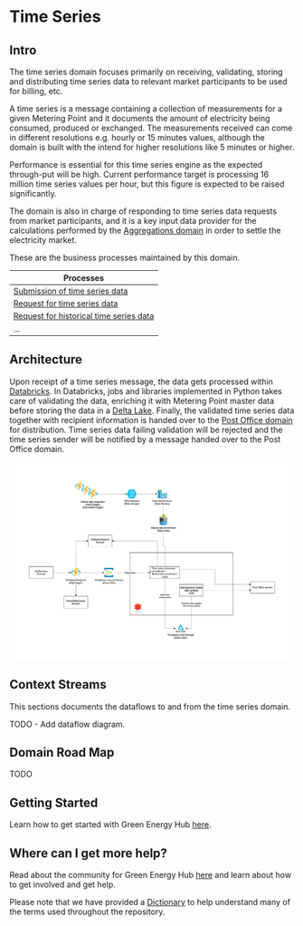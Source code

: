 # Time Series

## Intro

The time series domain focuses primarily on receiving, validating, storing and distributing time series data to relevant market participants to be used for billing, etc.

A time series is a message containing a collection of measurements for a given Metering Point and it documents the amount of electricity being consumed, produced or exchanged. The measurements received can come in different resolutions e.g. hourly or 15 minutes values, although the domain is built with the intend for higher resolutions like 5 minutes or higher.

Performance is essential for this time series engine as the expected through-put will be high. Current performance target is processing 16 million time series values per hour, but this figure is expected to be raised significantly.

The domain is also in charge of responding to time series data requests from market participants, and it is a key input data provider for the calculations performed by the [Aggregations domain](https://github.com/Energinet-DataHub/geh-aggregations) in order to settle the electricity market.

These are the business processes maintained by this domain.

| Processes |
| ------------- |
| [Submission of time series data](docs/business-processes/submission-of-time-series-data.md) |
| [Request for time series data](docs/business-processes/request-for-time-series-data.md) |
| [Request for historical time series data](docs/business-processes/request-for-historical-time-series-data.md) |
| ... |

## Architecture

Upon receipt of a time series message, the data gets processed within [Databricks](https://databricks.com/). In Databricks, jobs and libraries implemented in Python takes care of validating the data, enriching it with Metering Point master data before storing the data in a [Delta Lake](https://delta.io/). Finally, the validated time series data together with recipient information is handed over to the [Post Office domain](https://github.com/Energinet-DataHub/geh-post-office) for distribution. Time series data failing validation will be rejected and the time series sender will be notified by a message handed over to the Post Office domain.

![design](ARCHITECTURE.png)

## Context Streams

This sections documents the dataflows to and from the time series domain.

TODO - Add dataflow diagram.

## Domain Road Map

TODO

## Getting Started

Learn how to get started with Green Energy Hub [here](https://github.com/Energinet-DataHub/green-energy-hub/blob/main/docs/getting-started.md).

## Where can I get more help?

Read about the community for Green Energy Hub [here](https://github.com/Energinet-DataHub/green-energy-hub/blob/main/COMMUNITY.md) and learn about how to get involved and get help.

Please note that we have provided a [Dictionary](https://github.com/Energinet-DataHub/green-energy-hub/tree/main/docs/dictionary-and-concepts) to help understand many of the terms used throughout the repository.
